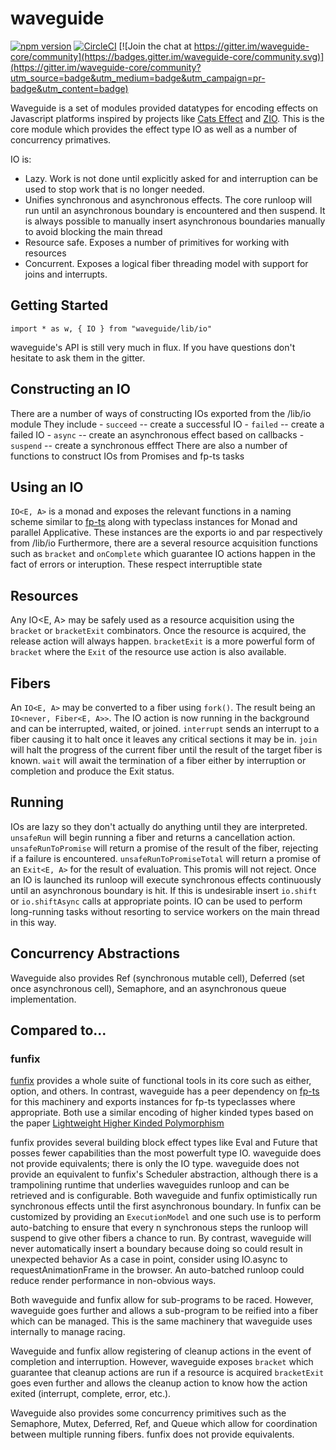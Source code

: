 # waveguide

[![npm version](https://badge.fury.io/js/waveguide.svg)](https://badge.fury.io/js/waveguide)
[![CircleCI](https://circleci.com/gh/rzeigler/waveguide.svg?style=svg)](https://circleci.com/gh/rzeigler/waveguide) 
[![Join the chat at https://gitter.im/waveguide-core/community](https://badges.gitter.im/waveguide-core/community.svg)](https://gitter.im/waveguide-core/community?utm_source=badge&utm_medium=badge&utm_campaign=pr-badge&utm_content=badge)

Waveguide is a set of modules provided datatypes for encoding effects on Javascript platforms inspired by projects like [Cats Effect](https://github.com/typelevel/cats-effect) and [ZIO](https://github.com/scalaz/scalaz-zio). 
This is the core module which provides the effect type IO as well as a number of concurrency primatives.

IO is:
- Lazy. Work is not done until explicitly asked for and interruption can be used to stop work that is no longer needed.
- Unifies synchronous and asynchronous effects. The core runloop will run until an asynchronous boundary is encountered and then suspend. It is always possible to manually insert asynchronous boundaries manually to avoid blocking the main thread 
- Resource safe. Exposes a number of primitives for working with resources
- Concurrent. Exposes a logical fiber threading model with support for joins and interrupts.

## Getting Started
```
import * as w, { IO } from "waveguide/lib/io"
```
waveguide's API is still very much in flux. 
If you have questions don't hesitate to ask them in the gitter.

## Constructing an IO
There are a number of ways of constructing IOs exported from the /lib/io module
They include
    - `succeed` -- create a successful IO
    - `failed` -- create a failed IO
    - `async` -- create an asynchronous effect based on callbacks
    - `suspend` -- create a synchronous efffect
There are also a number of functions to construct IOs from Promises and fp-ts tasks

## Using an IO
`IO<E, A>` is a monad and exposes the relevant functions in a naming scheme similar to [fp-ts](https://github.com/gcanti/fp-ts/) along with typeclass instances for Monad and parallel Applicative.
These instances are the exports io and par respectively from /lib/io
Furthermore, there are a several resource acquisition functions such as `bracket` and `onComplete` which guarantee IO actions happen in the fact of errors or interuption.
These respect interruptible state

## Resources
Any IO<E, A> may be safely used as a resource acquisition using the `bracket` or `bracketExit` combinators.
Once the resource is acquired, the release action will always happen. 
`bracketExit` is a more powerful form of `bracket` where the `Exit` of the resource use action is also available.

## Fibers
An `IO<E, A>` may be converted to a fiber using `fork()`.
The result being an `IO<never, Fiber<E, A>>`.
The IO action is now running in the background and can be interrupted, waited, or joined.
`interrupt` sends an interrupt to a fiber causing it to halt once it leaves any critical sections it may be in.
`join` will halt the progress of the current fiber until the result of the target fiber is known.
`wait` will await the termination of a fiber either by interruption or completion and produce the Exit status. 


## Running
IOs are lazy so they don't actually do anything until they are interpreted.
`unsafeRun` will begin running a fiber and returns a cancellation action.
`unsafeRunToPromise` will return a promise of the result of the fiber, rejecting if a failure is encountered.
`unsafeRunToPromiseTotal` will return a promise of an `Exit<E, A>` for the result of evaluation. This promis will not reject.
Once an IO is launched its runloop will execute synchronous effects continuously until an asynchronous boundary is hit.
If this is undesirable insert `io.shift` or `io.shiftAsync` calls at appropriate points.
IO can be used to perform long-running tasks without resorting to service workers on the main thread in this way.


## Concurrency Abstractions
Waveguide also provides Ref (synchronous mutable cell), Deferred (set once asynchronous cell), Semaphore, and an asynchronous queue implementation.

## Compared to...

### funfix
[funfix](https://github.com/funfix/funfix/) provides a whole suite of functional tools in its core such as either, option, and others.
In contrast, waveguide has a peer dependency on [fp-ts](https://github.com/gcanti/fp-ts/) for this machinery and exports instances for fp-ts typeclasses where appropriate.
Both use a similar encoding of higher kinded types based on the paper [Lightweight Higher Kinded Polymorphism](https://www.cl.cam.ac.uk/~jdy22/papers/lightweight-higher-kinded-polymorphism.pdf)

funfix provides several building block effect types like Eval and Future that posses fewer capabilities than the most powerfult type IO.
waveguide does not provide equivalents; there is only the IO type.
waveguide does not provide an equivalent to funfix's Scheduler abstraction, although there is a trampolining runtime that underlies waveguides runloop and can be retrieved and is configurable.
Both waveguide and funfix optimistically run synchronous effects until the first asynchronous boundary.
In funfix can be customized by providing an `ExecutionModel` and one such use is to perform auto-batching to ensure that every n synchronous steps the runloop will suspend to give other fibers a chance to run.
By contrast, waveguide will never automatically insert a boundary because doing so could result in unexpected behavior
As a case in point, consider using IO.async to requestAnimationFrame in the browser. 
An auto-batched runloop could reduce render performance in non-obvious ways. 

Both waveguide and funfix allow for sub-programs to be raced. 
However, waveguide goes further and allows a sub-program to be reified into a fiber which can be managed.
This is the same machinery that waveguide uses internally to manage racing.

Waveguide and funfix allow registering of cleanup actions in the event of completion and interruption.
However, waveguide exposes `bracket` which guarantee that cleanup actions are run if a resource is acquired
`bracketExit` goes even further and allows the cleanup action to know how the action exited (interrupt, complete, error, etc.).

Waveguide also provides some concurrency primitives such as the Semaphore, Mutex, Deferred, Ref, and Queue which allow for coordination between multiple running fibers.
funfix does not provide equivalents.




